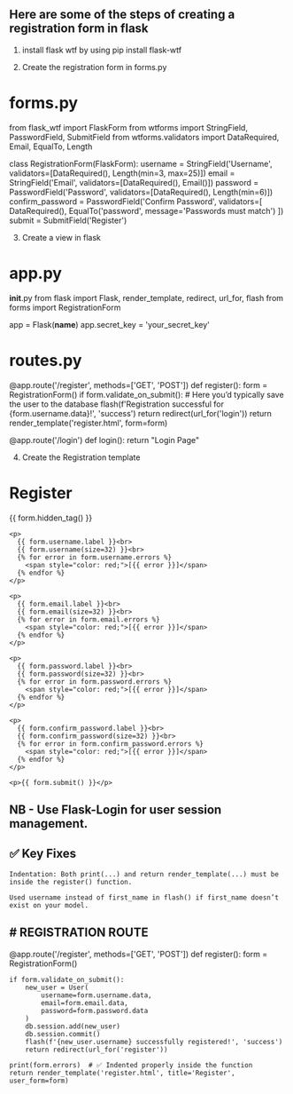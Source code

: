 ## Here are some of the steps of creating a registration form in flask
1) install flask wtf by using pip install flask-wtf

2) Create the registration form in forms.py

# forms.py
from flask_wtf import FlaskForm
from wtforms import StringField, PasswordField, SubmitField
from wtforms.validators import DataRequired, Email, EqualTo, Length

class RegistrationForm(FlaskForm):
    username = StringField('Username', validators=[DataRequired(), Length(min=3, max=25)])
    email = StringField('Email', validators=[DataRequired(), Email()])
    password = PasswordField('Password', validators=[DataRequired(), Length(min=6)])
    confirm_password = PasswordField('Confirm Password', validators=[
        DataRequired(), EqualTo('password', message='Passwords must match')
    ])
    submit = SubmitField('Register')

3) Create a view in flask

# app.py
__init__.py
from flask import Flask, render_template, redirect, url_for, flash
from forms import RegistrationForm

app = Flask(__name__)
app.secret_key = 'your_secret_key'

# routes.py
@app.route('/register', methods=['GET', 'POST'])
def register():
    form = RegistrationForm()
    if form.validate_on_submit():
        # Here you’d typically save the user to the database
        flash(f'Registration successful for {form.username.data}!', 'success')
        return redirect(url_for('login'))
    return render_template('register.html', form=form)

@app.route('/login')
def login():
    return "Login Page"


4) Create the Registration template

<!-- templates/register.html -->
<!doctype html>
<html>
<head><title>Register</title></head>
<body>
  <h1>Register</h1>
  <form method="POST">
    {{ form.hidden_tag() }}
    
    <p>
      {{ form.username.label }}<br>
      {{ form.username(size=32) }}<br>
      {% for error in form.username.errors %}
        <span style="color: red;">[{{ error }}]</span>
      {% endfor %}
    </p>
    
    <p>
      {{ form.email.label }}<br>
      {{ form.email(size=32) }}<br>
      {% for error in form.email.errors %}
        <span style="color: red;">[{{ error }}]</span>
      {% endfor %}
    </p>
    
    <p>
      {{ form.password.label }}<br>
      {{ form.password(size=32) }}<br>
      {% for error in form.password.errors %}
        <span style="color: red;">[{{ error }}]</span>
      {% endfor %}
    </p>

    <p>
      {{ form.confirm_password.label }}<br>
      {{ form.confirm_password(size=32) }}<br>
      {% for error in form.confirm_password.errors %}
        <span style="color: red;">[{{ error }}]</span>
      {% endfor %}
    </p>

    <p>{{ form.submit() }}</p>
  </form>
</body>
</html>

## NB - Use Flask-Login for user session management.

## ✅ Key Fixes

    Indentation: Both print(...) and return render_template(...) must be inside the register() function.

    Used username instead of first_name in flash() if first_name doesn’t exist on your model.

 ##   # REGISTRATION ROUTE
@app.route('/register', methods=['GET', 'POST'])
def register():
    form = RegistrationForm()
    
    if form.validate_on_submit():
        new_user = User(
            username=form.username.data,
            email=form.email.data,
            password=form.password.data
        )
        db.session.add(new_user)
        db.session.commit()
        flash(f'{new_user.username} successfully registered!', 'success')
        return redirect(url_for('register'))

    print(form.errors)  # ✅ Indented properly inside the function
    return render_template('register.html', title='Register', user_form=form)
